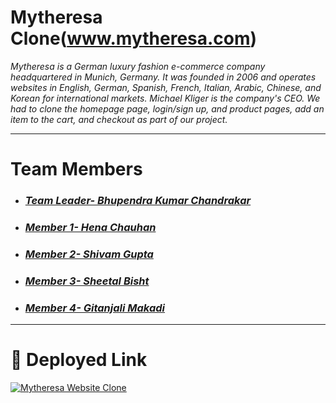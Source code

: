 # **Mytheresa Clone(www.mytheresa.com)**
_Mytheresa is a German luxury fashion e-commerce company headquartered in Munich, Germany. It was founded in 2006 and operates websites in English, German, Spanish, French, Italian, Arabic, Chinese, and Korean for international markets. Michael Kliger is the company's CEO. We had to clone the homepage page, login/sign up, and product pages, add an item to the cart, and checkout as part of our project._
___

# **Team Members**
- ###  _[Team Leader- Bhupendra Kumar Chandrakar](https://github.com/bkcjanta)_ 
- ###  _[Member 1- Hena Chauhan](https://github.com/hena1019)_
- ###  _[Member 2- Shivam Gupta](https://github.com/shivamgme8881)_
- ###  _[Member 3- Sheetal Bisht](https://github.com/sheetalbisht2001)_
- ###  _[Member 4- Gitanjali Makadi](https://github.com/geetamakadi123)_

___

# **🔗 Deployed Link**
[![Mytheresa Website Clone](https://www.pinterest.com/pin/mytheresa-logo-liked-on-polyvore-featuring-logo-text-phrase-quotes-and-saying--42362052728192286/)](www.mytheresa.com)
